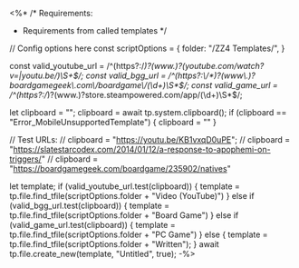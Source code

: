 <%*
/* Requirements:

- Requirements from called templates
*/

// Config options here
const scriptOptions = {
	folder: "/ZZ4 Templates/",
}

const valid_youtube_url = /^(https?:\/*)?(www\.)?(youtube\.com\/watch\?v=|youtu\.be\/)\S+$/;
const valid_bgg_url = /^(https?:\/*)?(www\.)?boardgamegeek\.com\/boardgame\/(\d+)\S*$/;
const valid_game_url = /^(https?:\/*)?(www\.)?store\.steampowered\.com\/app\/(\d+)\S*$/;

let clipboard = "";
clipboard = await tp.system.clipboard();
if (clipboard == "Error_MobileUnsupportedTemplate") {
 clipboard = ""
}

// Test URLs:
// clipboard = "https://youtu.be/KB1vxqD0uPE";
// clipboard = "https://slatestarcodex.com/2014/01/12/a-response-to-apophemi-on-triggers/"
// clipboard = "https://boardgamegeek.com/boardgame/235902/natives"

let template;
if (valid_youtube_url.test(clipboard)) {
	template = tp.file.find_tfile(scriptOptions.folder + "Video (YouTube)")
} else if (valid_bgg_url.test(clipboard)) {
 template = tp.file.find_tfile(scriptOptions.folder + "Board Game")
} else if (valid_game_url.test(clipboard)) {
 template = tp.file.find_tfile(scriptOptions.folder + "PC Game")
} else {
 template = tp.file.find_tfile(scriptOptions.folder + "Written");
}
await tp.file.create_new(template, "Untitled", true);
-%>

